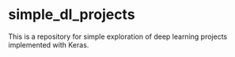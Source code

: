 # simple_dl_projects
This is a repository for simple exploration of deep learning projects implemented with Keras.
